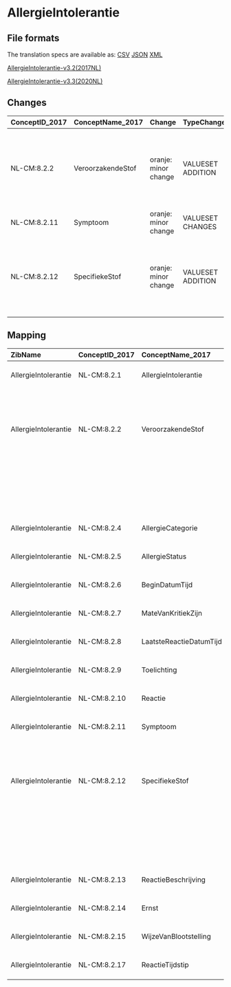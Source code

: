 # AllergieIntolerantie
## File formats

The translation specs are available as: 
[CSV](../csv/AllergieIntolerantie.csv) [JSON](../json/AllergieIntolerantie.json) [XML](../xml/AllergieIntolerantie.xml)



[AllergieIntolerantie-v3.2(2017NL)](https://zibs.nl/wiki/AllergieIntolerantie-v3.2(2017NL))

[AllergieIntolerantie-v3.3(2020NL)](https://zibs.nl/wiki/AllergieIntolerantie-v3.3(2020NL))









## Changes

| ConceptID_2017   | ConceptName_2017   | Change               | TypeChange        | Impact_heen   | TRANSLATIE_spec_heen                                        | Impact_terug   | TRANSLATIE_spec_terug                                       | Omschrijving                                                                                                                     |
|:-----------------|:-------------------|:---------------------|:------------------|:--------------|:------------------------------------------------------------|:---------------|:------------------------------------------------------------|:---------------------------------------------------------------------------------------------------------------------------------|
| NL-CM:8.2.2      | VeroorzakendeStof  | oranje: minor change | VALUESET ADDITION | high          | new valueset [valueset name] added in [baseline 2020]       | Medium         | new valueset [valueset name] added in [baseline 2020]       | In de bij het concept  wordt verwezen naar een vervallen referentieset: 42931000146101. Deze is  vervangen door: 98061000146100. |
| NL-CM:8.2.11     | Symptoom           | oranje: minor change | VALUESET CHANGES  | Low           | existing valueset [valuesetname] changed in [baseline 2020] | Medium         | existing valueset [valuesetname] changed in [baseline 2020] | SNOMED CT code bij item in valueset vervangen                                                                                    |
| NL-CM:8.2.12     | SpecifiekeStof     | oranje: minor change | VALUESET ADDITION | high          | new valueset [valueset name] added in [baseline 2020]       | Medium         | new valueset [valueset name] added in [baseline 2020]       | In de bij het concept  wordt verwezen naar een vervallen referentieset: 42931000146101. Deze is  vervangen door: 98061000146100. |

## Mapping

| ZibName              | ConceptID_2017   | ConceptName_2017        | Codelists_2017                             | Change                  | ConceptID_2020   | ConceptName_2020        | Codelists_2020                                                                                                                                                                      | Bits     | Omschrijving                                                                                                                     | TypeChange        | Impact_heen   | TRANSLATIE_spec_heen                                        | Impact_terug   | TRANSLATIE_spec_terug                                       |
|:---------------------|:-----------------|:------------------------|:-------------------------------------------|:------------------------|:-----------------|:------------------------|:------------------------------------------------------------------------------------------------------------------------------------------------------------------------------------|:---------|:---------------------------------------------------------------------------------------------------------------------------------|:------------------|:--------------|:------------------------------------------------------------|:---------------|:------------------------------------------------------------|
| AllergieIntolerantie | NL-CM:8.2.1      | AllergieIntolerantie    |                                            | groen: geen wijzigingen | NL-CM:8.2.1      | AllergieIntolerantie    |                                                                                                                                                                                     |          |                                                                                                                                  |                   |               |                                                             |                |                                                             |
| AllergieIntolerantie | NL-CM:8.2.2      | VeroorzakendeStof       | VeroorzakendeStofAllergeneStoffenCodelijst | oranje: minor change    | NL-CM:8.2.2      | VeroorzakendeStof       | VeroorzakendeStofAllergeneStoffenCodelijst ; VeroorzakendeStofHPKCodelijst ; VeroorzakendeStofSNKCodelijst ; VeroorzakendeStofSSKCodelijst ; VeroorzakendeStofThesaurus122Codelijst | ZIB-1369 | In de bij het concept  wordt verwezen naar een vervallen referentieset: 42931000146101. Deze is  vervangen door: 98061000146100. | VALUESET ADDITION | high          | new valueset [valueset name] added in [baseline 2020]       | Medium         | new valueset [valueset name] added in [baseline 2020]       |
|                      |                  |                         | VeroorzakendeStofHPKCodelijst              |                         |                  |                         |                                                                                                                                                                                     |          |                                                                                                                                  |                   |               |                                                             |                |                                                             |
|                      |                  |                         | VeroorzakendeStofSNKCodelijst              |                         |                  |                         |                                                                                                                                                                                     |          |                                                                                                                                  |                   |               |                                                             |                |                                                             |
|                      |                  |                         | VeroorzakendeStofSSKCodelijst              |                         |                  |                         |                                                                                                                                                                                     |          |                                                                                                                                  |                   |               |                                                             |                |                                                             |
|                      |                  |                         | VeroorzakendeStofThesaurus122Codelijst     |                         |                  |                         |                                                                                                                                                                                     |          |                                                                                                                                  |                   |               |                                                             |                |                                                             |
| AllergieIntolerantie | NL-CM:8.2.4      | AllergieCategorie       | AllergieCategorieCodelijst                 | groen: geen wijzigingen | NL-CM:8.2.4      | AllergieCategorie       | AllergieCategorieCodelijst                                                                                                                                                          |          |                                                                                                                                  |                   |               |                                                             |                |                                                             |
| AllergieIntolerantie | NL-CM:8.2.5      | AllergieStatus          | AllergieStatusCodelijst                    | groen: geen wijzigingen | NL-CM:8.2.5      | AllergieStatus          | AllergieStatusCodelijst                                                                                                                                                             |          |                                                                                                                                  |                   |               |                                                             |                |                                                             |
| AllergieIntolerantie | NL-CM:8.2.6      | BeginDatumTijd          |                                            | groen: geen wijzigingen | NL-CM:8.2.6      | BeginDatumTijd          |                                                                                                                                                                                     |          |                                                                                                                                  |                   |               |                                                             |                |                                                             |
| AllergieIntolerantie | NL-CM:8.2.7      | MateVanKritiekZijn      | MateVanKritiekZijnCodelijst                | groen: geen wijzigingen | NL-CM:8.2.7      | MateVanKritiekZijn      | MateVanKritiekZijnCodelijst                                                                                                                                                         |          |                                                                                                                                  |                   |               |                                                             |                |                                                             |
| AllergieIntolerantie | NL-CM:8.2.8      | LaatsteReactieDatumTijd |                                            | groen: geen wijzigingen | NL-CM:8.2.8      | LaatsteReactieDatumTijd |                                                                                                                                                                                     |          |                                                                                                                                  |                   |               |                                                             |                |                                                             |
| AllergieIntolerantie | NL-CM:8.2.9      | Toelichting             |                                            | groen: geen wijzigingen | NL-CM:8.2.9      | Toelichting             |                                                                                                                                                                                     |          |                                                                                                                                  |                   |               |                                                             |                |                                                             |
| AllergieIntolerantie | NL-CM:8.2.10     | Reactie                 |                                            | groen: geen wijzigingen | NL-CM:8.2.10     | Reactie                 |                                                                                                                                                                                     |          |                                                                                                                                  |                   |               |                                                             |                |                                                             |
| AllergieIntolerantie | NL-CM:8.2.11     | Symptoom                | SymptoomCodelijst                          | oranje: minor change    | NL-CM:8.2.11     | Symptoom                | SymptoomCodelijst                                                                                                                                                                   | ZIB-732  | SNOMED CT code bij item in valueset vervangen                                                                                    | VALUESET CHANGES  | Low           | existing valueset [valuesetname] changed in [baseline 2020] | Medium         | existing valueset [valuesetname] changed in [baseline 2020] |
| AllergieIntolerantie | NL-CM:8.2.12     | SpecifiekeStof          | SpecifiekeStofAllergeneStoffenCodelijst    | oranje: minor change    | NL-CM:8.2.12     | SpecifiekeStof          | SpecifiekeStofAllergeneStoffenCodelijst ; SpecifiekeStofHPKCodelijst ; SpecifiekeStofSNKCodelijst ; SpecifiekeStofSSKCodelijst ; SpecifiekeStofThesaurus122Codelijst                | ZIB-1856 | In de bij het concept  wordt verwezen naar een vervallen referentieset: 42931000146101. Deze is  vervangen door: 98061000146100. | VALUESET ADDITION | high          | new valueset [valueset name] added in [baseline 2020]       | Medium         | new valueset [valueset name] added in [baseline 2020]       |
|                      |                  |                         | SpecifiekeStofHPKCodelijst                 |                         |                  |                         |                                                                                                                                                                                     |          |                                                                                                                                  |                   |               |                                                             |                |                                                             |
|                      |                  |                         | SpecifiekeStofSNKCodelijst                 |                         |                  |                         |                                                                                                                                                                                     |          |                                                                                                                                  |                   |               |                                                             |                |                                                             |
|                      |                  |                         | SpecifiekeStofSSKCodelijst                 |                         |                  |                         |                                                                                                                                                                                     |          |                                                                                                                                  |                   |               |                                                             |                |                                                             |
|                      |                  |                         | SpecifiekeStofThesaurus122Codelijst        |                         |                  |                         |                                                                                                                                                                                     |          |                                                                                                                                  |                   |               |                                                             |                |                                                             |
| AllergieIntolerantie | NL-CM:8.2.13     | ReactieBeschrijving     |                                            | groen: geen wijzigingen | NL-CM:8.2.13     | ReactieBeschrijving     |                                                                                                                                                                                     |          |                                                                                                                                  |                   |               |                                                             |                |                                                             |
| AllergieIntolerantie | NL-CM:8.2.14     | Ernst                   | ErnstCodelijst                             | groen: geen wijzigingen | NL-CM:8.2.14     | Ernst                   | ErnstCodelijst                                                                                                                                                                      |          |                                                                                                                                  |                   |               |                                                             |                |                                                             |
| AllergieIntolerantie | NL-CM:8.2.15     | WijzeVanBlootstelling   | WijzeVanBlootstellingCodelijst             | groen: geen wijzigingen | NL-CM:8.2.15     | WijzeVanBlootstelling   | WijzeVanBlootstellingCodelijst                                                                                                                                                      |          |                                                                                                                                  |                   |               |                                                             |                |                                                             |
| AllergieIntolerantie | NL-CM:8.2.17     | ReactieTijdstip         |                                            | groen: geen wijzigingen | NL-CM:8.2.17     | ReactieTijdstip         |                                                                                                                                                                                     |          |                                                                                                                                  |                   |               |                                                             |                |                                                             |

